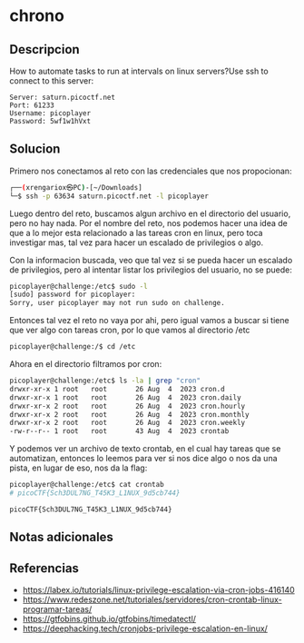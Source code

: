 # chrono

## Descripcion
How to automate tasks to run at intervals on linux servers?Use ssh to connect to this server:

```
Server: saturn.picoctf.net
Port: 61233
Username: picoplayer 
Password: 5wf1w1hVxt
```
## Solucion
Primero nos conectamos al reto con las credenciales que nos propocionan: 
```bash
┌──(xrengariox㉿PC)-[~/Downloads]
└─$ ssh -p 63634 saturn.picoctf.net -l picoplayer
```

Luego dentro del reto, buscamos algun archivo en el directorio del usuario, pero no hay nada. Por el nombre del reto, nos podemos hacer una idea de que a lo mejor esta relacionado a las tareas cron en linux, pero toca investigar mas, tal vez para hacer un escalado de privilegios o algo.

Con la informacion buscada, veo que tal vez si se pueda hacer un escalado de privilegios, pero al intentar listar los privilegios del usuario, no se puede:
```bash
picoplayer@challenge:/etc$ sudo -l
[sudo] password for picoplayer: 
Sorry, user picoplayer may not run sudo on challenge.
```

Entonces tal vez el reto no vaya por ahi, pero igual vamos a buscar si tiene que ver algo con tareas cron, por lo que vamos al directorio /etc
```bash
picoplayer@challenge:/$ cd /etc
```

Ahora en el directorio filtramos por cron:
```bash
picoplayer@challenge:/etc$ ls -la | grep "cron"
drwxr-xr-x 1 root   root       26 Aug  4  2023 cron.d
drwxr-xr-x 1 root   root       26 Aug  4  2023 cron.daily
drwxr-xr-x 2 root   root       26 Aug  4  2023 cron.hourly
drwxr-xr-x 2 root   root       26 Aug  4  2023 cron.monthly
drwxr-xr-x 2 root   root       26 Aug  4  2023 cron.weekly
-rw-r--r-- 1 root   root       43 Aug  4  2023 crontab
```

Y podemos ver un archivo de texto crontab, en el cual hay tareas que se automatizan, entonces lo leemos para ver si nos dice algo o nos da una pista, en lugar de eso, nos da la flag: 
```bash
picoplayer@challenge:/etc$ cat crontab 
# picoCTF{Sch3DUL7NG_T45K3_L1NUX_9d5cb744}
```

```flag
picoCTF{Sch3DUL7NG_T45K3_L1NUX_9d5cb744}
```

## Notas adicionales

## Referencias

* https://labex.io/tutorials/linux-privilege-escalation-via-cron-jobs-416140
* https://www.redeszone.net/tutoriales/servidores/cron-crontab-linux-programar-tareas/
* https://gtfobins.github.io/gtfobins/timedatectl/
* https://deephacking.tech/cronjobs-privilege-escalation-en-linux/

